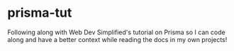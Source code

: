 # prisma-tut
Following along with Web Dev Simplified's tutorial on Prisma so I can code along and have a better context while reading the docs in my own projects!
